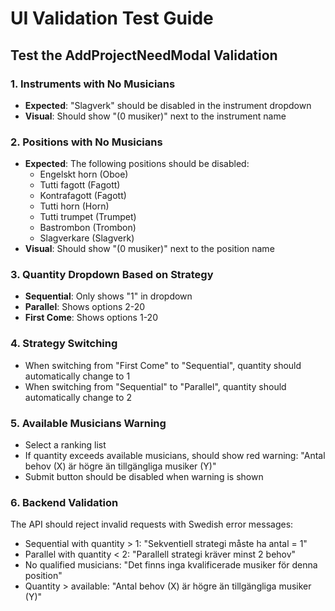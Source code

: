 # UI Validation Test Guide

## Test the AddProjectNeedModal Validation

### 1. Instruments with No Musicians
- **Expected**: "Slagverk" should be disabled in the instrument dropdown
- **Visual**: Should show "(0 musiker)" next to the instrument name

### 2. Positions with No Musicians
- **Expected**: The following positions should be disabled:
  - Engelskt horn (Oboe)
  - Tutti fagott (Fagott)
  - Kontrafagott (Fagott)
  - Tutti horn (Horn)
  - Tutti trumpet (Trumpet)
  - Bastrombon (Trombon)
  - Slagverkare (Slagverk)
- **Visual**: Should show "(0 musiker)" next to the position name

### 3. Quantity Dropdown Based on Strategy
- **Sequential**: Only shows "1" in dropdown
- **Parallel**: Shows options 2-20 
- **First Come**: Shows options 1-20

### 4. Strategy Switching
- When switching from "First Come" to "Sequential", quantity should automatically change to 1
- When switching from "Sequential" to "Parallel", quantity should automatically change to 2

### 5. Available Musicians Warning
- Select a ranking list
- If quantity exceeds available musicians, should show red warning: "Antal behov (X) är högre än tillgängliga musiker (Y)"
- Submit button should be disabled when warning is shown

### 6. Backend Validation
The API should reject invalid requests with Swedish error messages:
- Sequential with quantity > 1: "Sekventiell strategi måste ha antal = 1"
- Parallel with quantity < 2: "Parallell strategi kräver minst 2 behov"
- No qualified musicians: "Det finns inga kvalificerade musiker för denna position"
- Quantity > available: "Antal behov (X) är högre än tillgängliga musiker (Y)"